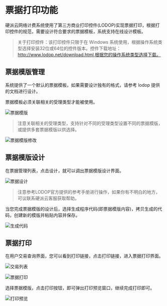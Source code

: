 # 票据打印功能

硬派云网络计费系统使用了第三方商业打印控件(LODOP)实现票据打印，根据打印控件的规范，需要设计符合要求的票据模板，系统支持在线设计模板。


> 关于打印控件：该打印控件只限于在 Windows 系统使用，根据操作系统类型选择安装32位或64位的控件版本。控件下载地址：http://www.lodop.net/download.html,根据您的操作系统类型选择下载。

## 票据模版管理

系统提供了一个默认的票据模板，如果需要设计独有的格式，请参考 lodop 提供的文档进行设计。

票据模板必须关联相关的受理类型才能被使用。

![票据模版](http://qnstatic.toughcloud.net/FlEuxnTV-aELb3_x9g8MWtVjtLmY)

> 注意关联相关的受理类型，支持针对不同的受理类型设置不同的票据模版，或提供多套票据模版以供选择。

![票据模版修改](http://qnstatic.toughcloud.net/FjOVaUq9ObQjW-QdniaBOxv2pI1M)


## 票据模版设计

在票据管理列表，点击设计，就可以调出票据模版设计界面。

![票据设计](http://qnstatic.toughcloud.net/FtfNYs-rtFs7qN4FIqMpnlQhPEQC)

> 注意参考LODOP官方提供的参考手册进行操作，如果你有不明白的地方，可议联系硬派云客服获取帮助。

当您完成票据模版的设计后，选择生成程序代码(即票据模版内容)，拷贝生成的代码，创建新的模版并粘贴内容并保存。

![生成代码](http://qnstatic.toughcloud.net/FgvfqhgwHJZ2PqUOIKFtcOLZRj-V)


## 票据打印

在用户交易查询界面，您可以看到打印链接，点击打印链接，进入票据打印界面。

![交易列表](http://qnstatic.toughcloud.net/FgMg96Zpl_THxEqPgY0zYNXroz8I)

![票据打印](http://qnstatic.toughcloud.net/FgayWfxvJeqPLeZ01yip5djOXSpY)

选择票据模版，点击打印按钮，即可弹出打印预览窗口，继续完成打印即可。

![打印预览](http://qnstatic.toughcloud.net/Fvkey0PyeWwcbyg2jAOKxpDv8pfk)





